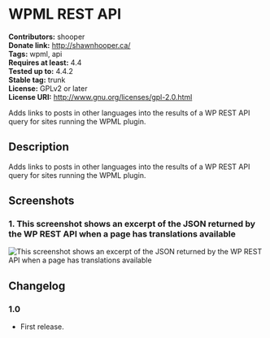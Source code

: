 # WPML REST API #
**Contributors:** shooper  
**Donate link:** http://shawnhooper.ca/  
**Tags:** wpml, api  
**Requires at least:** 4.4  
**Tested up to:** 4.4.2  
**Stable tag:** trunk  
**License:** GPLv2 or later  
**License URI:** http://www.gnu.org/licenses/gpl-2.0.html  

Adds links to posts in other languages into the results of a WP REST API query for sites running the WPML plugin.

## Description ##

Adds links to posts in other languages into the results of a WP REST API query for sites running the WPML plugin.

## Screenshots ##

### 1. This screenshot shows an excerpt of the JSON returned by the WP REST API when a page has translations available ###
![This screenshot shows an excerpt of the JSON returned by the WP REST API when a page has translations available](http://s.wordpress.org/extend/plugins/wpml-rest-api/screenshot-1.png)


## Changelog ##

### 1.0 ###
* First release.